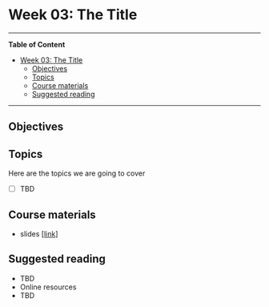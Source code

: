 # Week 03: The Title
---

**Table of Content**
- [Week 03: The Title](#week-03-the-title)
  - [Objectives](#objectives)
  - [Topics](#topics)
  - [Course materials](#course-materials)
  - [Suggested reading](#suggested-reading)

---
## Objectives


## Topics
Here are the topics we are going to cover
* [ ] TBD


## Course materials
* slides [[link](TBD)]

## Suggested reading
* TBD
* Online resources
* TBD